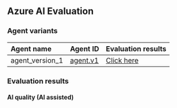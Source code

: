 ## Azure AI Evaluation

### Agent variants

| Agent name | Agent ID | Evaluation results |
|:-----------|:---------|:-------------------|
| agent_version_1 | [agent.v1](https://ai-url/agent.v1 "") | [Click here](test_url_1 "") |

### Evaluation results

#### AI quality (AI assisted)


